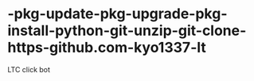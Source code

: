 # -pkg-update-pkg-upgrade-pkg-install-python-git-unzip-git-clone-https-github.com-kyo1337-lt
LTC click bot

